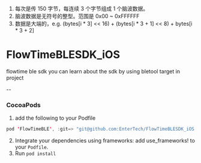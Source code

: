 #
 1. 每次是传 150 字节，每连续 3 个字节组成 1 个脑波数据。
 2. 脑波数据是无符号的整型。范围是 0x00 ~ 0xFFFFFF
 3. 数据是大端的，e.g. (bytes[i * 3] << 16) + (bytes[i * 3 + 1] << 8) + bytes[i * 3 + 2]
 


# FlowTimeBLESDK_iOS

flowtime ble sdk
you can learn about the sdk by using bletool target in project

--
### CocoaPods 

1. add the following to your Podfile

~~~swift
pod 'FlowTimeBLE', :git=> "git@github.com:EnterTech/FlowTimeBLESDK_iOS.git"
~~~

2. Integrate your dependencies using frameworks: add use_frameworks! to your `Podfile`.
3. Run `pod install`

